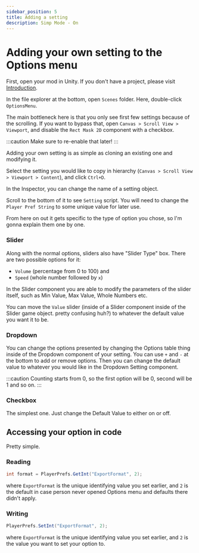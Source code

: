 ```yaml
---
sidebar_position: 5
title: Adding a setting
description: Simp Mode - On
---
```


# Adding your own setting to the Options menu

First, open your mod in Unity. If you don't have a project, please visit [Introduction](../intro).

In the file explorer at the bottom, open `Scenes` folder. Here, double-click `OptionsMenu`.

The main bottleneck here is that you only see first few settings because of the scrolling.
If you want to bypass that, open `Canvas > Scroll View > Viewport`, and disable the `Rect Mask 2D` component with a checkbox.

:::caution
Make sure to re-enable that later!
:::

Adding your own setting is as simple as cloning an existing one and modifying it.

Select the setting you would like to copy in hierarchy (`Canvas > Scroll View > Viewport > Content`), and click `Ctrl+D`.

In the Inspector, you can change the name of a setting object.

Scroll to the bottom of it to see `Setting` script. You will need to change the `Player Pref String` to some unique value for later use.

From here on out it gets specific to the type of option you chose, so I'm gonna explain them one by one.

### Slider

Along with the normal options, sliders also have "Slider Type" box. There are two possible options for it:
- `Volume` (percentage from 0 to 100) and
- `Speed` (whole number followed by `x`)

In the Slider component you are able to modify the parameters of the slider itself, such as Min Value, Max Value, Whole Numbers etc.

You can move the `Value` slider (inside of a Slider component inside of the Slider game object. pretty confusing huh?) to whatever the default value you want it to be.

### Dropdown

You can change the options presented by changing the Options table thing inside of the Dropdown component of your setting. You can use `+` and `-` at the bottom to add or remove options. Then you can change the default value to whatever you would like in the Dropdown Setting component.

:::caution
Counting starts from 0, so the first option will be 0, second will be 1 and so on.
:::

### Checkbox

The simplest one. Just change the Default Value to either on or off.

## Accessing your option in code

Pretty simple.

### Reading

```cs
int format = PlayerPrefs.GetInt("ExportFormat", 2);
```

where `ExportFormat` is the unique identifying value you set earlier, and `2` is the default in case person never opened Options menu and defaults there didn't apply.

### Writing

```cs
PlayerPrefs.SetInt("ExportFormat", 2);
```

where `ExportFormat` is the unique identifying value you set earlier, and `2` is the value you want to set your option to.